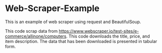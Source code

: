 # Web-Scraper-Example
This is an example of web scraper using request and BeautifulSoup.

This code scrap data from https://www.webscraper.io/test-sites/e-commerce/allinone/computers. 
This code downloads the title, price, and item description.
The data that has been downloaded is presented in tabular form.
